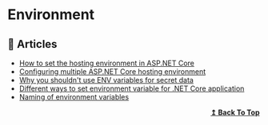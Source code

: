 # Environment

## 📝 Articles

- [How to set the hosting environment in ASP.NET Core](https://andrewlock.net/how-to-set-the-hosting-environment-in-asp-net-core/)
- [Configuring multiple ASP.NET Core hosting environment](https://procodeguide.com/programming/asp-net-core-hosting-environment/)
- [Why you shouldn't use ENV variables for secret data](https://diogomonica.com/2017/03/27/why-you-shouldnt-use-env-variables-for-secret-data/)
- [Different ways to set environment variable for .NET Core application](https://dejanstojanovic.net/aspnet/2018/july/different-ways-to-set-environment-for-net-core-application/)
- [Naming of environment variables](https://docs.microsoft.com/en-us/aspnet/core/fundamentals/configuration/?view=aspnetcore-6.0#naming-of-environment-variables)
<div align="right">
  <b><a href="#contents">↥ Back To Top</a></b>
</div>
